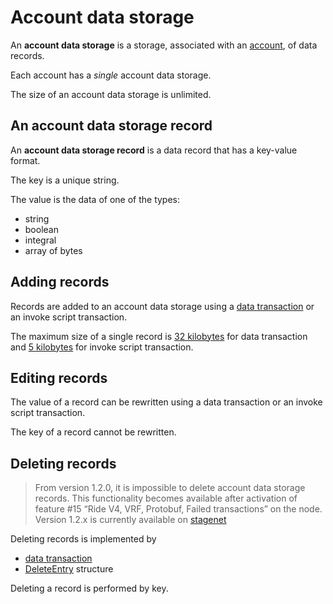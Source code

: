 # Account data storage

An **account data storage** is a storage, associated with an [account](/en/blockchain/account),  of data records.

Each account has a _single_ account data storage.

The size of an account data storage is unlimited.

## An account data storage record

An **account data storage record** is a data record that has a key-value format.

The key is a unique string.

The value is the data of one of the types:

* string
* boolean
* integral
* array of bytes

## Adding records

Records are added to an account data storage using a [data transaction](/en/blockchain/transaction-type/data-transaction) or an invoke script transaction.

The maximum size of a single record is [32 kilobytes](https://github.com/wavesplatform/Waves/blob/79442553314012cc0e2c1defca9d85f8a84e1770/lang/shared/src/main/scala/com/wavesplatform/lang/v1/ContractLimits.scala#L11) for data transaction and [5 kilobytes](https://github.com/wavesplatform/Waves/blob/79442553314012cc0e2c1defca9d85f8a84e1770/lang/shared/src/main/scala/com/wavesplatform/lang/v1/ContractLimits.scala#L20) for invoke script transaction.

## Editing records

The value of a record can be rewritten using a data transaction or an invoke script transaction.

The key of a record cannot be rewritten.

## Deleting records

> From version 1.2.0, it is impossible to delete account data storage records. This functionality becomes available after activation of feature #15 “Ride V4, VRF, Protobuf, Failed transactions” on the node.
Version 1.2.x is currently available on [stagenet](/en/blockchain/blockchain-network/stage-network)

Deleting records is implemented by

- [data transaction](/en/blockchain/transaction-type/data-transaction)
- [DeleteEntry](/en/ride/structures/common-structures/delete-entry) structure

Deleting a record is performed by key.
